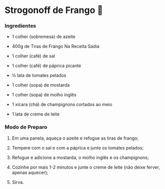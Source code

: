 # Strogonoff de Frango :chicken:

### Ingredientes

- 1 colher (sobremesa) de azeite

- 400g de Tiras de Frango Na Receita Sadia
- 1 colher (café) de sal
- 1 colher (café) de páprica picante
- ½ lata de tomates pelados
- 1 colher (sopa) de mostarda
- 1 colher (sopa) de molho inglês
- 1 xícara (chá) de champignons cortados ao meio
- 1 lata de creme de leite



### Modo de Preparo

1. Em uma panela, aqueça o azeite e refogue as tiras de frango;

2. Tempere com o sal e com a páprica e junte os tomates pelados;

3. Refogue e adicione a mostarda, o molho inglês e os champignons;

4. Cozinhe por mais 1-2 minutos e junte o creme de leite (não deixe ferver, apenas aquecer);

5. Sirva.